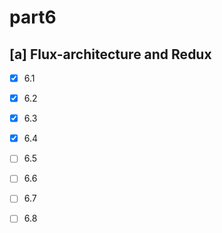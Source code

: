 # part6

## [a] Flux-architecture and Redux 

- [x] 6.1   
- [x] 6.2   

- [x] 6.3   
- [x] 6.4   
- [ ] 6.5   
- [ ] 6.6   
- [ ] 6.7   
- [ ] 6.8   

